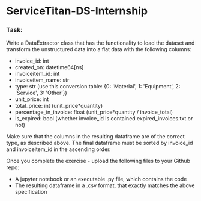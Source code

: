 # ServiceTitan-DS-Internship

### Task:
Write a DataExtractor class that has the functionality to load the dataset and transform the unstructured data into a flat data with the following columns:
- invoice_id: int
- created_on: datetime64[ns]
- invoiceitem_id: int
- invoiceitem_name: str
- type: str (use this conversion table: {0: 'Material', 1: 'Equipment', 2: 'Service', 3: 'Other'})
- unit_price: int
- total_price: int (unit_price*quantity)
- percentage_in_invoice: float (unit_price*quantity / invoice_total)
- is_expired: bool (whether invoice_id is contained expired_invoices.txt or not)

Make sure that the columns in the resulting dataframe are of the correct type, as described above. The final dataframe must be sorted by invoice_id and invoiceitem_id in the ascending order.

Once you complete the exercise - upload the following files to your Github repo:
- A jupyter notebook or an executable .py file, which contains the code
- The resulting dataframe in a .csv format, that exactly matches the above specification
